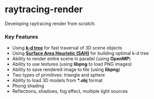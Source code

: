 raytracing-render
=================

Developing raytracing render from scratch.

### Key Features ###
* Using <b>[k-d tree](http://en.wikipedia.org/wiki/K-d_tree)</b> for fast traversal of 3D scene objects
* Using <b>[Surface Area Heuristic (SAH)](http://stackoverflow.com/a/4633332/653511)</b> for building optimal k-d tree
* Ability to render entire scene in parallel (using <b>OpenMP</b>)
* Ability to use textures (using <b>libpng</b> to load PNG images)
* Ability to save rendered image to file (using <b>libpng</b>)
* Two types of primitives: triangle and sphere
* Ability to load 3D models from <b>*.obj</b> format
* Phong shading
* Reflections, shadows, fog effect, multiple light sources